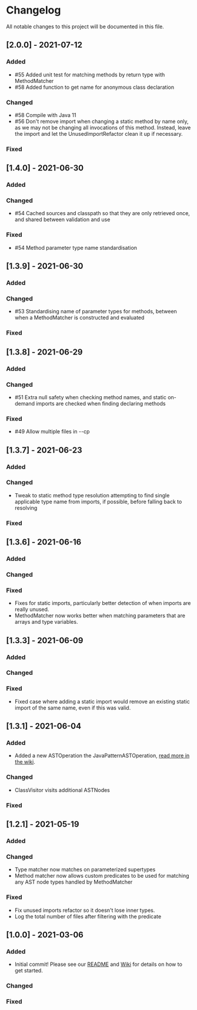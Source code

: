 # Changelog
All notable changes to this project will be documented in this file.


## [2.0.0] - 2021-07-12
### Added
* #55 Added unit test for matching methods by return type with MethodMatcher
* #58 Added function to get name for anonymous class declaration

### Changed
* #58 Compile with Java 11 
* #56 Don't remove import when changing a static method by name only, as we may not be changing all invocations of this method. Instead, leave the import and let the UnusedImportRefactor clean it up if necessary.

### Fixed


## [1.4.0] - 2021-06-30
### Added

### Changed
* #54 Cached sources and classpath so that they are only retrieved once, and shared between validation and use

### Fixed
* #54 Method parameter type name standardisation


## [1.3.9] - 2021-06-30
### Added

### Changed
* #53 Standardising name of parameter types for methods, between when a MethodMatcher is constructed and evaluated

### Fixed


## [1.3.8] - 2021-06-29
### Added

### Changed
* #51 Extra null safety when checking method names, and static on-demand imports are checked when finding declaring methods

### Fixed
* #49 Allow multiple files in --cp


## [1.3.7] - 2021-06-23
### Added

### Changed
* Tweak to static method type resolution attempting to find single applicable type name from imports, if possible, before falling back to resolving

### Fixed


## [1.3.6] - 2021-06-16
### Added

### Changed

### Fixed
* Fixes for static imports, particularly better detection of when imports are really unused.
* MethodMatcher now works better when matching parameters that are arrays and type variables.


## [1.3.3] - 2021-06-09
### Added

### Changed

### Fixed
* Fixed case where adding a static import would remove an existing static import of the same name, even if this was valid.


## [1.3.1] - 2021-06-04
### Added
* Added a new ASTOperation the JavaPatternASTOperation, [read more in the wiki](https://github.com/alfasoftware/astra/wiki/Java-Pattern-Refactor).

### Changed
* ClassVisitor visits additional ASTNodes

### Fixed


## [1.2.1] - 2021-05-19
### Added

### Changed
* Type matcher now matches on parameterized supertypes
* Method matcher now allows custom predicates to be used for matching any AST node types handled by MethodMatcher

### Fixed
* Fix unused imports refactor so it doesn't lose inner types.
* Log the total number of files after filtering with the predicate


## [1.0.0] - 2021-03-06
### Added
* Initial commit! Please see our [README](https://github.com/alfasoftware/astra/blob/main/README.md) and [Wiki](https://github.com/alfasoftware/astra/wiki) for details on how to get started.

### Changed

### Fixed
